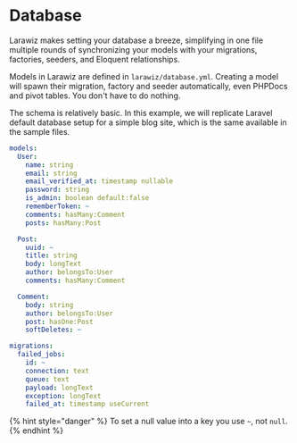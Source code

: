 # Database

Larawiz makes setting your database a breeze, simplifying in one file multiple rounds of synchronizing your models with your migrations, factories, seeders, and Eloquent relationships.

Models in Larawiz are defined in `larawiz/database.yml`. Creating a model will spawn their migration, factory and seeder automatically, even PHPDocs and pivot tables. You don't have to do nothing.

The schema is relatively basic. In this example, we will replicate Laravel default database setup for a simple blog site, which is the same available in the sample files.

```yaml
models:
  User:
    name: string
    email: string
    email_verified_at: timestamp nullable
    password: string
    is_admin: boolean default:false
    rememberToken: ~
    comments: hasMany:Comment
    posts: hasMany:Post

  Post:
    uuid: ~
    title: string
    body: longText
    author: belongsTo:User
    comments: hasMany:Comment

  Comment:
    body: string
    author: belongsTo:User
    post: hasOne:Post
    softDeletes: ~

migrations:
  failed_jobs:
    id: ~
    connection: text
    queue: text
    payload: longText
    exception: longText
    failed_at: timestamp useCurrent
```

{% hint style="danger" %}
To set a null value into a key you use `~`,  not `null`.
{% endhint %}

